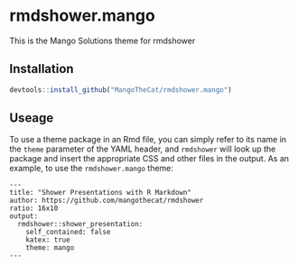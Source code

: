 # rmdshower.mango

This is the Mango Solutions theme for rmdshower

## Installation

```r
devtools::install_github("MangoTheCat/rmdshower.mango")
```

## Useage

To use a theme package in an Rmd file, you can simply refer to its name in the `theme` parameter of the YAML header, and `rmdshower` will look up the package and insert the appropriate CSS and other files in the output. As an example, to use the `rmdshower.mango` theme:

```
---
title: "Shower Presentations with R Markdown"
author: https://github.com/mangothecat/rmdshower
ratio: 16x10
output:
  rmdshower::shower_presentation:
    self_contained: false
    katex: true
    theme: mango
---
```
